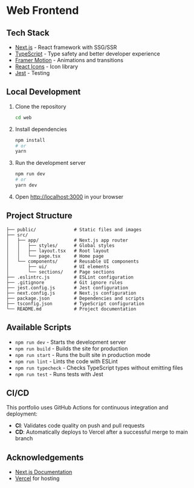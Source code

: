 # Web Frontend

## Tech Stack

- [Next.js](https://nextjs.org/) - React framework with SSG/SSR
- [TypeScript](https://www.typescriptlang.org/) - Type safety and better developer experience
- [Framer Motion](https://www.framer.com/motion/) - Animations and transitions
- [React Icons](https://react-icons.github.io/react-icons/) - Icon library
- [Jest](https://jestjs.io/) - Testing

## Local Development

1. Clone the repository

   ```bash
   cd web
   ```

2. Install dependencies

   ```bash
   npm install
   # or
   yarn
   ```

3. Run the development server

   ```bash
   npm run dev
   # or
   yarn dev
   ```

4. Open [http://localhost:3000](http://localhost:3000) in your browser

## Project Structure

```
├── public/              # Static files and images
├── src/
│   ├── app/             # Next.js app router
│   │   ├── styles/      # Global styles
│   │   ├── layout.tsx   # Root layout
│   │   └── page.tsx     # Home page
│   └── components/      # Reusable UI components
│       ├── ui/          # UI elements
│       └── sections/    # Page sections
├── .eslintrc.js         # ESLint configuration
├── .gitignore           # Git ignore rules
├── jest.config.js       # Jest configuration
├── next.config.js       # Next.js configuration
├── package.json         # Dependencies and scripts
├── tsconfig.json        # TypeScript configuration
└── README.md            # Project documentation
```

## Available Scripts

- `npm run dev` - Starts the development server
- `npm run build` - Builds the site for production
- `npm run start` - Runs the built site in production mode
- `npm run lint` - Lints the code with ESLint
- `npm run typecheck` - Checks TypeScript types without emitting files
- `npm run test` - Runs tests with Jest

## CI/CD

This portfolio uses GitHub Actions for continuous integration and deployment:

- **CI**: Validates code quality on push and pull requests
- **CD**: Automatically deploys to Vercel after a successful merge to main branch

## Acknowledgements

- [Next.js Documentation](https://nextjs.org/docs)
- [Vercel](https://vercel.com) for hosting
